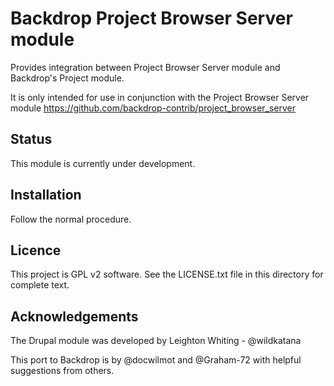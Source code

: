 <h1>Backdrop Project Browser Server module</h1>

Provides integration between Project Browser Server module and Backdrop's 
Project module.

It is only intended for use in conjunction with the Project Browser Server module
https://github.com/backdrop-contrib/project_browser_server

<h2>Status</h2>

This module is currently under development.

<h2>Installation</h2>

Follow the normal procedure.

<h2>Licence</h2>

This project is GPL v2 software. See the LICENSE.txt file in this directory for complete text.

<h2>Acknowledgements</h2>

The Drupal module was developed by Leighton Whiting - @wildkatana

This port to Backdrop is by @docwilmot and @Graham-72
with helpful suggestions from others.


